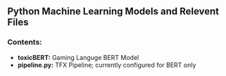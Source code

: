 ## Python Machine Learning Models and Relevent Files 

### Contents: 
- **toxicBERT:** Gaming Languge BERT Model 
- **pipeline.py:** TFX Pipeline; currently configured for BERT only
